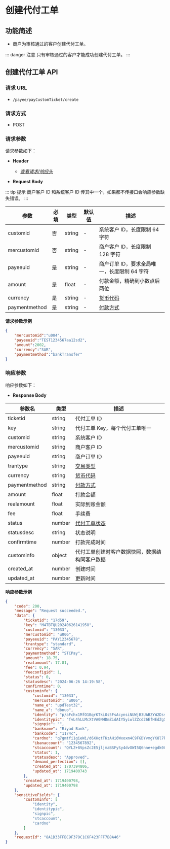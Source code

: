 # 创建代付工单

## 功能简述

- 商户为审核通过的客户创建代付工单。

::: danger 注意
只有审核通过的客户才能成功创建代付工单。
:::

## 创建代付工单 API

### 请求 URL

- `/payee/payCustomTicket/create`

### 请求方式

- POST

### 请求参数

请求参数如下：

- **Header**

  - [_查看请求/响应头_](/zh/payoutApi/apiRule/header)

- **Request Body**

::: tip 提示
商户客户 ID 和系统客户 ID 传其中一个，如果都不传接口会响应参数缺失错误。
:::

| **参数**      | **必填** | **类型** | **默认值** | **描述**                                         |
| ------------- | -------- | -------- | ---------- | ------------------------------------------------ |
| customid      | 否       | string   | -          | 系统客户 ID，长度限制 64 字符                    |
| mercustomid   | 否       | string   | -          | 商户客户 ID，长度限制 128 字符                   |
| payeeuid      | 是       | string   | -          | 商户订单 ID，要求全局唯一，长度限制 64 字符      |
| amount        | 是       | float    | -          | 付款金额，精确到小数点后两位                     |
| currency      | 是       | string   | -          | [货币代码](/zh/payoutApi/appendix/currency)      |
| paymentmethod | 是       | string   | -          | [付款方式](/zh/payoutApi/appendix/paymentMethod) |

**请求参数示例**

```json
{
    "mercustomid":"u004",
    "payeeuid":"TEST1234567aa12sd2",
    "amount":2002,
    "currency":"SAR",
    "paymentmethod":"bankTransfer"
}
```

### 响应参数

响应参数如下：

- **Response Body**

| **参数名**    | **类型** | **描述**                                             |
| ------------- | -------- | ---------------------------------------------------- |
| ticketid      | string   | 代付工单 ID                                          |
| key           | string   | 代付工单 Key，每个代付工单唯一                       |
| customid      | string   | 系统客户 ID                                          |
| mercustomid   | string   | 商户客户 ID                                          |
| payeeuid      | string   | 商户订单 ID                                          |
| trantype      | string   | [交易类型](/zh/payoutApi/appendix/tranType)          |
| currency      | string   | [货币代码](/zh/payoutApi/appendix/currency)          |
| paymentmethod | string   | [付款方式](/zh/payoutApi/appendix/paymentMethod)     |
| amount        | float    | 打款金额                                             |
| realamount    | float    | 实际到账金额                                         |
| fee           | float    | 手续费                                               |
| status        | number   | [代付工单状态](/zh/payoutApi/appendix/paymentStatus) |
| statusdesc    | string   | 状态说明                                             |
| confirmtime   | number   | 打款完成时间                                         |
| custominfo    | object   | 代付工单创建时客户数据快照，数据结构同客户数据       |
| created_at    | number   | 创建时间                                             |
| updated_at    | number   | 更新时间                                             |

**响应参数示例**

```json
{
    "code": 200,
    "message": "Request succeeded.",
    "data": {
        "ticketid": "17d59",
        "key": "M4TBTQU20240626141958",
        "customid": "13033",
        "mercustomid": "u006",
        "payeeuid": "PAY12345678",
        "trantype": "standard",
        "currency": "SAR",
        "paymentmethod": "STCPay",
        "amount": 18.75,
        "realamount": 17.81,
        "fee": 0.94,
        "feeconfigid": 1,
        "status": 0,
        "statusdesc": "2024-06-26 14:19:58",
        "confirmtime": 0,
        "custominfo": {
            "customid": "13033",
            "mercustomid": "u006",
            "name_e": "updTest32",
            "name_a": "dbnuo",
            "identity": "p/aFchx1MfO1BqrKTkiOs5FsAcynsiNUWjB3UABZYW2DssEt6EL2zU+r1g9tAwydbSAbMunA3zDcMut9vZ/dT8Nha1f+do35KivBBp1pTuI+kfaY8vja1pYmw6oEMUtpZyIWSu7kCg1bGjLX5IWCXZYdB0t3rCyzoAlomokwuZdHBKy/uEQzLsln6QU33MfayNxdGcGIYgpv4VCCiS7MejW9MP3Jh/y0Re/M5lW271xsES38J5RKEKhRUr1wAnp6vCkXZrn7Hd5tnxwUdHGHSGNK9/IV2cKICb3/GlsAq+sxHPDTOfkIhCvrOANKpuFqHUysJoGiFMc87Nc8J4raUQ==",
            "identitypic": "fvL4hLLMcXtVA0NHDmZidAIY5yiwlZZcd26EfHEdZgX8CdbXPO8eWB4cDAyQ8Bz3xBzDqUL4u02Q/kRxVPLIh8dPZ2ooMX6SPdxH5FW2HHlJ7vm2mqz0XgRy+DLC731xRbuUuxms9SuDfxCGDwiCddPFpuvkqRiUdOdmW9kcP064Y5V+KA7M1PgQLSn2h2hfyREN2yos7njZDDwveIfNpGi+hR4AjjQXYmKLlsbjDz/5kNPRbWOrvmL7karJKsja2GRauj5GbHUBnqX05NJhQvSzen4UDDnY9BfBtcDuC9pEyUOyIIRMIB3VkLbUvlWMzuFeYD+u7iE35f2vBkPXqA==",
            "signpic": "",
            "bankname": "Riyad Bank",
            "bankcode": "1174c",
            "cardno": "q7gmtfi1gieWi/d6XHqtTKzAHi6Wxoxm4C9FGDYvmgYK8l7kK2H3IwcWnpO8liyhDAwBG42gebVYcOURTxhnGIhRXptEdegtQk5k0CqrPUghfMbTtUMSlj+ztxaa+HsRDlNfau35LOBoGcpn1tNV0OMar6XnR40KN06fkngItbKQvj8MC605cr/EI7Jit2qzNsUTUvlbQG53XuXV6pq/JIhMSUrO8JNcVzPc5G4VdruO4d7C3BzFqkpg4C5zf2bL+PuiE8WLyCOJFsOoxDtubkSviBYKS8SI2qYTkyZvVeZTICbNJw71OouycTj/FE+/HqaLjN7ue4NjzFwodK6bHw==",
            "ibanaccount": "1234567892",
            "stcaccount": "QYLZ+8VpsZc2E5jljmaBSFySy4dvOWI5Q6nne+egdk0CYOc0g3t9guwAXTSKZWjij5Luy4EHrTju9f6VPsh7P33AJf4rHu/E86lr7vHxgwrriLHgdz3tbrCWolP9kW/i0d2uVuUTq2HgGddYNJgOvd5sBcyLDMMnDERJXRNfGKoIR5igUCQWZIzqTZXUGOWdm8tysHT3vnJb+DnWb2GNA0vLvwW36pUi8qxhb4Gbttt3J+Rzz+K/KsiziUmNWU1F1cr7e6qSvOze6TicfIogDt21FRGB/y5qYYOUE+fMd7HKxnY3i3LUu0q6T+ldQ9jlp2am78wS7T0yi0TMeNf3wQ==",
            "status": 1,
            "statusdesc": "Approved",
            "demand_perfection": [],
            "created_at": 1707394806,
            "updated_at": 1719400743
        },
        "created_at": 1719400798,
        "updated_at": 1719400798
    },
    "sensitiveFields": {
        "custominfo": [
            "identity",
            "identitypic",
            "signpic",
            "stcaccount",
            "cardno"
        ]
    },
    "requestId": "8A1D33FFBC9F379C1C6F423FFF7B8A46"
}
```